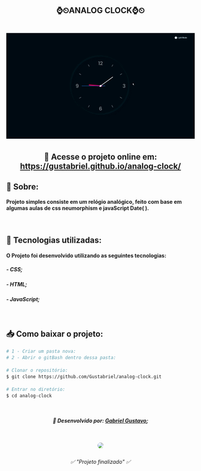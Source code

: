 <h2 align="center">⌚⏲ANALOG CLOCK⌚⏲</h2>
<h1 align="center">
<img src="./assets/images/cut-analog-clock.gif">
</h1>


<h2 align="center"> 📎 Acesse o projeto online em: 
<a href="https://gustabriel.github.io/analog-clock/">https://gustabriel.github.io/analog-clock/</a> </h2>


## 📝 Sobre:
#### Projeto simples consiste em um relógio analógico, feito com base em algumas aulas de css neumorphism e javaScript Date( ).
<br />

## 💾 Tecnologias utilizadas:
#### O Projeto foi desenvolvido utilizando as seguintes tecnologias:

##### - CSS;
##### - HTML;
##### - JavaScript;
<br />

## 📥 Como baixar o projeto:

``` bash
# 1 - Criar um pasta nova:
# 2 - Abrir o gitBash dentro dessa pasta:

# Clonar o repositório:
$ git clone https://github.com/Gustabriel/analog-clock.git

# Entrar no diretório:
$ cd analog-clock
```
<br />



<h5 align="center"> 📌 Desenvolvido por: <a href="https://www.linkedin.com/in/gabriel-gustavo31/">Gabriel Gustavo</a>;
</h5>
<h1 align="center"><img  style="width: 80px; border-radius: 60px; margin: auto;"src="https://scontent.fcgh19-1.fna.fbcdn.net/v/t1.6435-9/242104970_4636518183049570_4631445140627545675_n.jpg?_nc_cat=101&ccb=1-5&_nc_sid=09cbfe&_nc_eui2=AeGdjIWl0FDbQ0Grx-3wQJS9gdlskFobCtKB2WyQWhsK0ptvpMDC7TASPC3D3SWHpl2svblOWoKq896Qbih9UqbS&_nc_ohc=P-zBD9SjFUcAX-pc55a&_nc_ht=scontent.fcgh19-1.fna&oh=54841083701870da4b478aa9e613e402&oe=618985EA"></h1>

<h6 align="center"> ✅ "Projeto finalizado" ✅  </h6>


